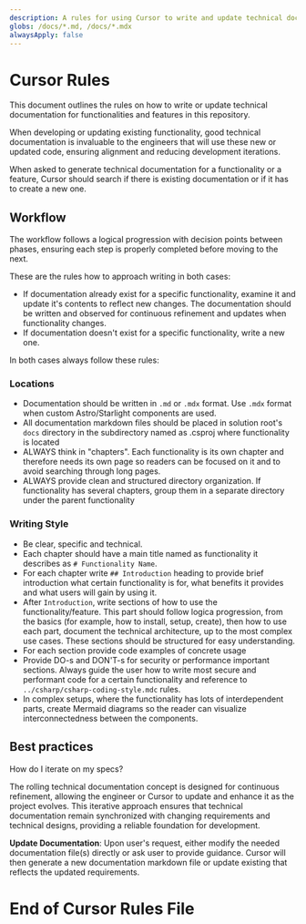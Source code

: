 ```yaml
---
description: A rules for using Cursor to write and update technical documentation files in the .NET solution
globs: /docs/*.md, /docs/*.mdx
alwaysApply: false
---
```


# Cursor Rules

This document outlines the rules on how to write or update technical documentation for functionalities and features in
this repository.

When developing or updating existing functionality, good technical documentation is invaluable to the engineers that
will use these new or updated code, ensuring alignment and reducing development iterations.

When asked to generate technical documentation for a functionality or a feature, Cursor should search if there is
existing documentation or if it has to create a new one.

## Workflow

The workflow follows a logical progression with decision points between phases, ensuring each step is properly completed
before moving to the next.

These are the rules how to approach writing in both cases:

- If documentation already exist for a specific functionality, examine it and update it's contents to reflect new
  changes. The documentation should be written and observed for continuous refinement and updates when functionality
  changes.
- If documentation doesn't exist for a specific functionality, write a new one.

In both cases always follow these rules:

### Locations

- Documentation should be written in `.md` or `.mdx` format. Use `.mdx` format when custom Astro/Starlight components
  are used.
- All documentation markdown files should be placed in solution root's `docs` directory in the subdirectory named as
  .csproj where functionality is located
- ALWAYS think in "chapters". Each functionality is its own chapter and therefore needs its own page so readers can be
  focused on it and to avoid searching through long pages.
- ALWAYS provide clean and structured directory organization. If functionality has several chapters, group them in a
  separate directory under the parent functionality

### Writing Style

- Be clear, specific and technical.
- Each chapter should have a main title named as functionality it describes as `# Functionality Name`.
- For each chapter write `## Introduction` heading to provide brief introduction what certain functionality is for, what
  benefits it provides and what users will gain by using it.
- After `Introduction`, write sections of how to use the functionality/feature. This part should follow logica
  progression, from the basics (for example, how to install, setup, create), then how to use each part, document the
  technical architecture, up to the most complex use cases. These sections should be structured for easy understanding.
- For each section provide code examples of concrete usage
- Provide DO-s and DON'T-s for security or performance important sections. Always guide the user how to write most
  secure and performant code for a certain functionality and reference to `../csharp/csharp-coding-style.mdc` rules.
- In complex setups, where the functionality has lots of interdependent parts, create Mermaid diagrams so the reader can
  visualize interconnectedness between the components.

## Best practices

How do I iterate on my specs?

The rolling technical documentation concept is designed for continuous refinement, allowing the engineer or Cursor to
update and enhance it as the project evolves. This iterative approach ensures that technical documentation remain
synchronized with changing requirements and technical designs, providing a reliable foundation for development.

**Update Documentation**: Upon user's request, either modify the needed documentation file(s) directly or ask user to
provide guidance. Cursor will then generate a new documentation markdown file or update existing that reflects the
updated requirements.

# End of Cursor Rules File